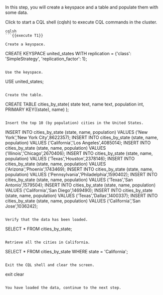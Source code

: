 In this step, you will create a keyspace and a table and populate them with some data.

Click to start a CQL shell (cqlsh) to execute CQL commands in the cluster.
```
cqlsh
```{{execute T1}}

Create a keyspace.
```
CREATE KEYSPACE united_states WITH replication = {'class': 'SimpleStrategy', 'replication_factor': 1};
```{{execute T1}}

Use the keyspace.
```
USE united_states;
```{{execute T1}}

Create the table.
```
CREATE TABLE cities_by_state(
    state text,
    name text,
    population int,
    PRIMARY KEY((state), name)
);
```{{execute T1}}

Insert the top 10 (by population) cities in the United States.
```
INSERT INTO cities_by_state (state, name, population) 
  VALUES ('New York','New York City',8622357);
INSERT INTO cities_by_state (state, name, population) 
  VALUES ('California','Los Angeles',4085014);
INSERT INTO cities_by_state (state, name, population) 
  VALUES ('Illinois','Chicago',2670406);
INSERT INTO cities_by_state (state, name, population) 
  VALUES ('Texas','Houston',2378146);
INSERT INTO cities_by_state (state, name, population) 
  VALUES ('Arizona','Phoenix',1743469);
INSERT INTO cities_by_state (state, name, population) 
  VALUES ('Pennsylvania','Philadelphia',1590402);
INSERT INTO cities_by_state (state, name, population) 
  VALUES ('Texas','San Antonio',1579504);
INSERT INTO cities_by_state (state, name, population) 
  VALUES ('California','San Diego',1469490);
INSERT INTO cities_by_state (state, name, population) 
  VALUES ('Texas','Dallas',1400337);
INSERT INTO cities_by_state (state, name, population) 
  VALUES ('California','San Jose',1036242);
```{{execute T1}}

Verify that the data has been loaded.
```
SELECT * FROM cities_by_state;
```{{execute T1}}

Retrieve all the cities in California.
```
SELECT * FROM cities_by_state WHERE state = 'California';
```{{execute T1}}

Exit the CQL shell and clear the screen.
```
exit
clear
```{{execute T1}}

You have loaded the data, continue to the next step.